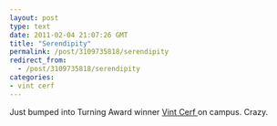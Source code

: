 ```yaml
---
layout: post
type: text
date: 2011-02-04 21:07:26 GMT
title: "Serendipity"
permalink: /post/3109735818/serendipity
redirect_from: 
  - /post/3109735818/serendipity
categories:
- vint cerf
---
```

Just bumped into Turning Award winner <a href="http://en.wikipedia.org/wiki/Vinton_Cerf">Vint Cerf </a>on campus. Crazy.